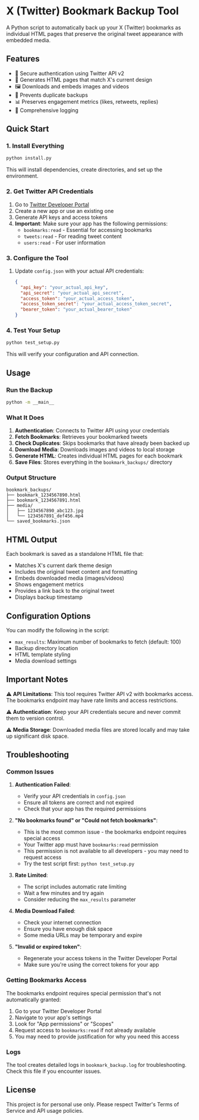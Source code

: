 # X (Twitter) Bookmark Backup Tool

A Python script to automatically back up your X (Twitter) bookmarks as individual HTML pages that preserve the original tweet appearance with embedded media.

## Features

- 🔐 Secure authentication using Twitter API v2
- 📱 Generates HTML pages that match X's current design
- 🖼️ Downloads and embeds images and videos
- 🔄 Prevents duplicate backups
- 📊 Preserves engagement metrics (likes, retweets, replies)
- 📝 Comprehensive logging

## Quick Start

### 1. Install Everything

```bash
python install.py
```

This will install dependencies, create directories, and set up the environment.

### 2. Get Twitter API Credentials

1. Go to [Twitter Developer Portal](https://developer.twitter.com/)
2. Create a new app or use an existing one
3. Generate API keys and access tokens
4. **Important**: Make sure your app has the following permissions:
   - `bookmarks:read` - Essential for accessing bookmarks
   - `tweets:read` - For reading tweet content
   - `users:read` - For user information

### 3. Configure the Tool

1. Update `config.json` with your actual API credentials:
   ```json
   {
     "api_key": "your_actual_api_key",
     "api_secret": "your_actual_api_secret", 
     "access_token": "your_actual_access_token",
     "access_token_secret": "your_actual_access_token_secret",
     "bearer_token": "your_actual_bearer_token"
   }
   ```

### 4. Test Your Setup

```bash
python test_setup.py
```

This will verify your configuration and API connection.

## Usage

### Run the Backup

```bash
python -m __main__
```

### What It Does

1. **Authentication**: Connects to Twitter API using your credentials
2. **Fetch Bookmarks**: Retrieves your bookmarked tweets
3. **Check Duplicates**: Skips bookmarks that have already been backed up
4. **Download Media**: Downloads images and videos to local storage
5. **Generate HTML**: Creates individual HTML pages for each bookmark
6. **Save Files**: Stores everything in the `bookmark_backups/` directory

### Output Structure

```
bookmark_backups/
├── bookmark_1234567890.html
├── bookmark_1234567891.html
├── media/
│   ├── 1234567890_abc123.jpg
│   └── 1234567891_def456.mp4
└── saved_bookmarks.json
```

## HTML Output

Each bookmark is saved as a standalone HTML file that:
- Matches X's current dark theme design
- Includes the original tweet content and formatting
- Embeds downloaded media (images/videos)
- Shows engagement metrics
- Provides a link back to the original tweet
- Displays backup timestamp

## Configuration Options

You can modify the following in the script:
- `max_results`: Maximum number of bookmarks to fetch (default: 100)
- Backup directory location
- HTML template styling
- Media download settings

## Important Notes

⚠️ **API Limitations**: This tool requires Twitter API v2 with bookmarks access. The bookmarks endpoint may have rate limits and access restrictions.

⚠️ **Authentication**: Keep your API credentials secure and never commit them to version control.

⚠️ **Media Storage**: Downloaded media files are stored locally and may take up significant disk space.

## Troubleshooting

### Common Issues

1. **Authentication Failed**: 
   - Verify your API credentials in `config.json`
   - Ensure all tokens are correct and not expired
   - Check that your app has the required permissions

2. **"No bookmarks found" or "Could not fetch bookmarks"**:
   - This is the most common issue - the bookmarks endpoint requires special access
   - Your Twitter app must have `bookmarks:read` permission
   - This permission is not available to all developers - you may need to request access
   - Try the test script first: `python test_setup.py`

3. **Rate Limited**: 
   - The script includes automatic rate limiting
   - Wait a few minutes and try again
   - Consider reducing the `max_results` parameter

4. **Media Download Failed**: 
   - Check your internet connection
   - Ensure you have enough disk space
   - Some media URLs may be temporary and expire

5. **"Invalid or expired token"**:
   - Regenerate your access tokens in the Twitter Developer Portal
   - Make sure you're using the correct tokens for your app

### Getting Bookmarks Access

The bookmarks endpoint requires special permission that's not automatically granted:

1. Go to your Twitter Developer Portal
2. Navigate to your app's settings
3. Look for "App permissions" or "Scopes"
4. Request access to `bookmarks:read` if not already available
5. You may need to provide justification for why you need this access

### Logs

The tool creates detailed logs in `bookmark_backup.log` for troubleshooting. Check this file if you encounter issues.

## License

This project is for personal use only. Please respect Twitter's Terms of Service and API usage policies.